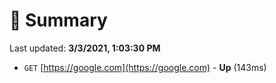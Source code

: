 # 📖 Summary
Last updated: **3/3/2021, 1:03:30 PM**

- `GET` [https://google.com](https://google.com) - **Up** (143ms)

